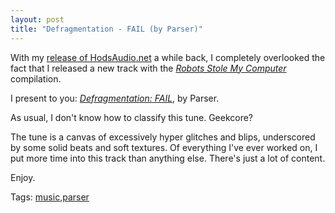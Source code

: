 ```yaml
---
layout: post
title: "Defragmentation - FAIL (by Parser)"
---
```


<p>With my <a href="http://kindohm.com/archive/2009/10/03/new-online-music-library-hodsaudio.net.aspx" target="_blank">release of HodsAudio.net</a> a while back, I completely overlooked the fact that I released a new track with the <a href="http://hodsaudio.net/Album/Details/12" target="_blank"><em>Robots Stole My Computer</em></a> compilation.   </p>
  
<p>I present to you: <a href="http://hodsaudio.net/Song/Details/162" target="_blank"><em>Defragmentation: FAIL</em></a>, by Parser.   </p>
  
<p>As usual, I don't know how to classify this tune.  Geekcore?</p>
  
<p>The tune is a canvas of excessively hyper glitches and blips, underscored by some solid beats and soft textures.  Of everything I've ever worked on, I put more time into this track than anything else.  There's just a lot of content.  </p>
  
<p>Enjoy.</p>
  
<div id="scid:0767317B-992E-4b12-91E0-4F059A8CECA8:afdd1c8b-7ba3-48e1-8655-af6a7139337b" class="tags">Tags: <a href="http://technorati.com/tags/music" rel="tag">music</a>,<a href="http://technorati.com/tags/parser" rel="tag">parser</a></div> 
